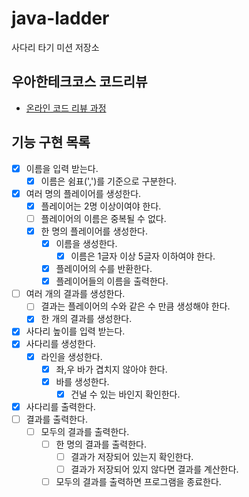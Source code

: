 # java-ladder

사다리 타기 미션 저장소

## 우아한테크코스 코드리뷰

- [온라인 코드 리뷰 과정](https://github.com/woowacourse/woowacourse-docs/blob/master/maincourse/README.md)

## 기능 구현 목록

- [x] 이름을 입력 받는다.
  - [x] 이름은 쉼표(',')를 기준으로 구분한다.
- [x] 여러 명의 플레이어를 생성한다.
  - [x] 플레이어는 2명 이상이여야 한다.
  - [ ] 플레이어의 이름은 중복될 수 없다.
  - [x] 한 명의 플레이어를 생성한다.
    - [x] 이름을 생성한다.
      - [x] 이름은 1글자 이상 5글자 이하여야 한다.
    - [x] 플레이어의 수를 반환한다.
    - [x] 플레이어들의 이름을 출력한다.
-[ ] 여러 개의 결과를 생성한다.
  - [ ] 결과는 플레이어의 수와 같은 수 만큼 생성해야 한다.
  - [x] 한 개의 결과를 생성한다.
- [x] 사다리 높이를 입력 받는다.
- [x] 사다리를 생성한다.
  - [x] 라인을 생성한다.
    - [x] 좌,우 바가 겹치지 않아야 한다.
    - [x] 바를 생성한다.
      - [x] 건널 수 있는 바인지 확인한다.
- [x] 사다리를 출력한다.
- [ ] 결과를 출력한다.
  - [ ] 모두의 결과를 출력한다.
    - [ ] 한 명의 결과를 출력한다.
      - [ ] 결과가 저장되어 있는지 확인한다.
      - [ ] 결과가 저장되어 있지 않다면 결과를 계산한다.
    - [ ] 모두의 결과를 출력하면 프로그램을 종료한다.
